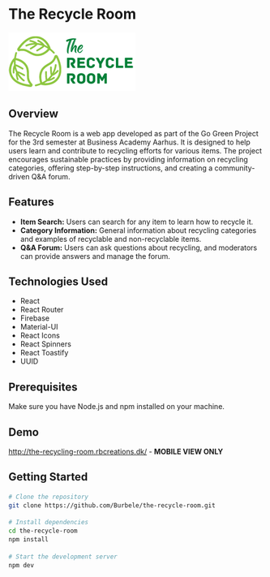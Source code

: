 # The Recycle Room

![The Recycle Room Logo](./src/assets/logo.png)

## Overview

The Recycle Room is a web app developed as part of the Go Green Project for the 3rd semester at Business Academy Aarhus. It is designed to help users learn and contribute to recycling efforts for various items. The project encourages sustainable practices by providing information on recycling categories, offering step-by-step instructions, and creating a community-driven Q&A forum.

## Features

- **Item Search:** Users can search for any item to learn how to recycle it.
- **Category Information:** General information about recycling categories and examples of recyclable and non-recyclable items.
- **Q&A Forum:** Users can ask questions about recycling, and moderators can provide answers and manage the forum.

## Technologies Used

- React
- React Router
- Firebase
- Material-UI
- React Icons
- React Spinners
- React Toastify
- UUID

## Prerequisites

Make sure you have Node.js and npm installed on your machine.

## Demo

http://the-recycling-room.rbcreations.dk/ - **MOBILE VIEW ONLY**

## Getting Started

```bash
# Clone the repository
git clone https://github.com/Burbele/the-recycle-room.git

# Install dependencies
cd the-recycle-room
npm install

# Start the development server
npm dev
```
